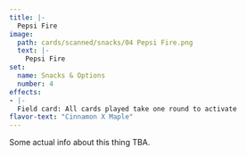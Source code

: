 ```yaml
---
title: |-
  Pepsi Fire
image: 
  path: cards/scanned/snacks/04 Pepsi Fire.png
  text: |-
    Pepsi Fire
set:
  name: Snacks & Options
  number: 4
effects: 
- |-
  Field card: All cards played take one round to activate
flavor-text: "Cinnamon X Maple"
---
```

Some actual info about this thing TBA.
